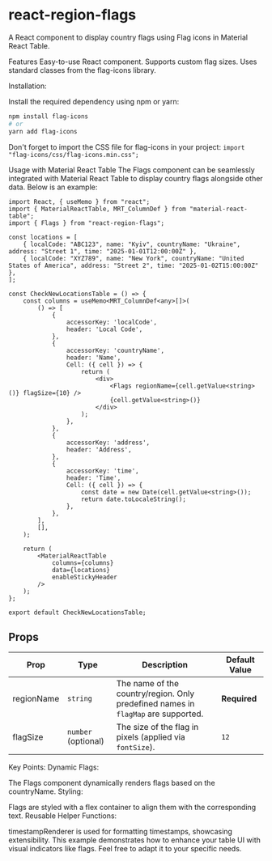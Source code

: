 # react-region-flags

A React component to display country flags using Flag icons in Material React Table.

Features
Easy-to-use React component.
Supports custom flag sizes.
Uses standard classes from the flag-icons library.

Installation:

Install the required dependency using npm or yarn:

```bash
npm install flag-icons
# or
yarn add flag-icons
```

Don't forget to import the CSS file for flag-icons in your project:
```import "flag-icons/css/flag-icons.min.css";```

Usage with Material React Table
The Flags component can be seamlessly integrated with Material React Table to display country flags alongside other data. Below is an example:

```tsx
import React, { useMemo } from "react";
import { MaterialReactTable, MRT_ColumnDef } from "material-react-table";
import { Flags } from "react-region-flags";

const locations = [
    { localCode: "ABC123", name: "Kyiv", countryName: "Ukraine", address: "Street 1", time: "2025-01-01T12:00:00Z" },
    { localCode: "XYZ789", name: "New York", countryName: "United States of America", address: "Street 2", time: "2025-01-02T15:00:00Z" },
];

const CheckNewLocationsTable = () => {
    const columns = useMemo<MRT_ColumnDef<any>[]>(
        () => [
            {
                accessorKey: 'localCode',
                header: 'Local Code',
            },
            {
                accessorKey: 'countryName',
                header: 'Name',
                Cell: ({ cell }) => {
                    return (
                        <div>
                            <Flags regionName={cell.getValue<string>()} flagSize={10} />
                            {cell.getValue<string>()}
                        </div>
                    );
                },
            },
            {
                accessorKey: 'address',
                header: 'Address',
            },
            {
                accessorKey: 'time',
                header: 'Time',
                Cell: ({ cell }) => {
                    const date = new Date(cell.getValue<string>());
                    return date.toLocaleString();
                },
            },
        ],
        [],
    );

    return (
        <MaterialReactTable
            columns={columns}
            data={locations}
            enableStickyHeader
        />
    );
};

export default CheckNewLocationsTable;
```
## Props

| Prop        | Type                | Description                                                        | Default Value |
|-------------|---------------------|--------------------------------------------------------------------|---------------|
| regionName  | `string`            | The name of the country/region. Only predefined names in `flagMap` are supported. | **Required**  |
| flagSize    | `number` (optional) | The size of the flag in pixels (applied via `fontSize`).           | `12`          |

Key Points:
Dynamic Flags:

The Flags component dynamically renders flags based on the countryName.
Styling:

Flags are styled with a flex container to align them with the corresponding text.
Reusable Helper Functions:

timestampRenderer is used for formatting timestamps, showcasing extensibility.
This example demonstrates how to enhance your table UI with visual indicators like flags. Feel free to adapt it to your specific needs.

